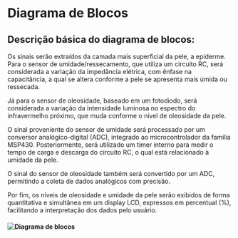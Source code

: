 # Diagrama de Blocos

## Descrição básica do diagrama de blocos:  
Os sinais serão extraídos da camada mais superficial da pele, a epiderme. Para o sensor de umidade/ressecamento, que utiliza um circuito RC, será considerada a variação da impedância elétrica, com ênfase na capacitância, a qual se altera conforme a pele se apresenta mais úmida ou ressecada.

Já para o sensor de oleosidade, baseado em um fotodiodo, será considerada a variação da intensidade luminosa no espectro do infravermelho próximo, que muda conforme o nível de oleosidade da pele.

O sinal proveniente do sensor de umidade será processado por um conversor analógico-digital (ADC), integrado ao microcontrolador da família MSP430. Posteriormente, será utilizado um timer interno para medir o tempo de carga e descarga do circuito RC, o qual está relacionado à umidade da pele.

O sinal do sensor de oleosidade também será convertido por um ADC, permitindo a coleta de dados analógicos com precisão.

Por fim, os níveis de oleosidade e umidade da pele serão exibidos de forma quantitativa e simultânea em um display LCD, expressos em percentual (%), facilitando a interpretação dos dados pelo usuário.


#### ![Diagrama de blocos](https://github.com/user-attachments/assets/5bc94487-e463-4839-9487-04b369517917)

